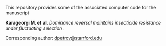 This repository provides some of the associated computer code for the manuscript  

**Karageorgi M. et al.** _Dominance reversal maintains insecticide resistance under fluctuating selection_.  
  
  
Corresponding author: dpetrov@stanford.edu

